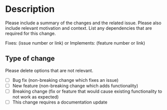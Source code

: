 # Description

Please include a summary of the changes and the related issue. Please also include relevant motivation and context. List any dependencies that are required for this change.

Fixes: (issue number or link) or
Implements: (feature number or link)

## Type of change

Please delete options that are not relevant.

- [ ] Bug fix (non-breaking change which fixes an issue)
- [ ] New feature (non-breaking change which adds functionality)
- [ ] Breaking change (fix or feature that would cause existing functionality to not work as expected)
- [ ] This change requires a documentation update
